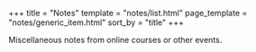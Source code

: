 +++
title = "Notes"
template = "notes/list.html"
page_template = "notes/generic_item.html"
sort_by = "title"
+++

Miscellaneous notes from online courses or other events.
